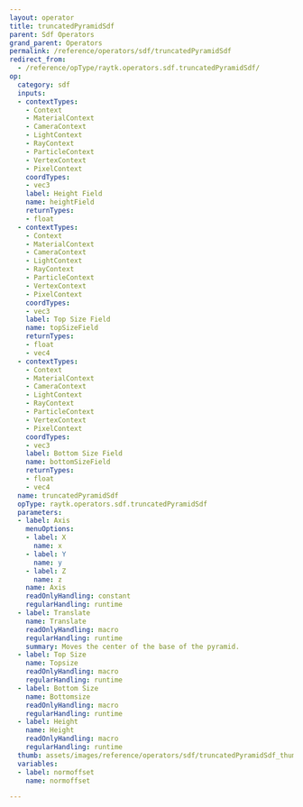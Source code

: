 ```yaml
---
layout: operator
title: truncatedPyramidSdf
parent: Sdf Operators
grand_parent: Operators
permalink: /reference/operators/sdf/truncatedPyramidSdf
redirect_from:
  - /reference/opType/raytk.operators.sdf.truncatedPyramidSdf/
op:
  category: sdf
  inputs:
  - contextTypes:
    - Context
    - MaterialContext
    - CameraContext
    - LightContext
    - RayContext
    - ParticleContext
    - VertexContext
    - PixelContext
    coordTypes:
    - vec3
    label: Height Field
    name: heightField
    returnTypes:
    - float
  - contextTypes:
    - Context
    - MaterialContext
    - CameraContext
    - LightContext
    - RayContext
    - ParticleContext
    - VertexContext
    - PixelContext
    coordTypes:
    - vec3
    label: Top Size Field
    name: topSizeField
    returnTypes:
    - float
    - vec4
  - contextTypes:
    - Context
    - MaterialContext
    - CameraContext
    - LightContext
    - RayContext
    - ParticleContext
    - VertexContext
    - PixelContext
    coordTypes:
    - vec3
    label: Bottom Size Field
    name: bottomSizeField
    returnTypes:
    - float
    - vec4
  name: truncatedPyramidSdf
  opType: raytk.operators.sdf.truncatedPyramidSdf
  parameters:
  - label: Axis
    menuOptions:
    - label: X
      name: x
    - label: Y
      name: y
    - label: Z
      name: z
    name: Axis
    readOnlyHandling: constant
    regularHandling: runtime
  - label: Translate
    name: Translate
    readOnlyHandling: macro
    regularHandling: runtime
    summary: Moves the center of the base of the pyramid.
  - label: Top Size
    name: Topsize
    readOnlyHandling: macro
    regularHandling: runtime
  - label: Bottom Size
    name: Bottomsize
    readOnlyHandling: macro
    regularHandling: runtime
  - label: Height
    name: Height
    readOnlyHandling: macro
    regularHandling: runtime
  thumb: assets/images/reference/operators/sdf/truncatedPyramidSdf_thumb.png
  variables:
  - label: normoffset
    name: normoffset

---
```

